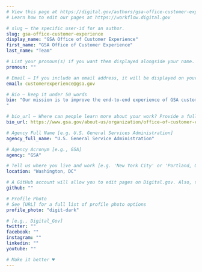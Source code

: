 ```yaml
---
# View this page at https://digital.gov/authors/gsa-office-customer-experience
# Learn how to edit our pages at https://workflow.digital.gov

# slug — the specific user-id for an author.
slug: gsa-office-customer-experience
display_name: "GSA Office of Customer Experience"
first_name: "GSA Office of Customer Experience"
last_name: "Team"

# List your pronoun(s) if you want them displayed alongside your name. If blank, we'll use just your name. Learn more http://mypronouns.org
pronoun: ""

# Email — If you include an email address, it will be displayed on your profile page
email: customerexperience@gsa.gov

# Bio — keep it under 50 words
bio: "Our mission is to improve the end-to-end experience of GSA customers by aligning operations to customer needs. We do this by working across GSA to achieve major goals based on customer data, collaborating with teams to better understand agency customers’ needs and ensuring consistent customer experiences enterprise-wide, developing and strengthening our agency’s customer experience abilities and processes, and prototyping future products and processes to gather the user feedback we need to evaluate and refine big ideas.
"

# bio_url — Where can people learn more about your work? Provide a full URL [e.g. 'https://www.example.gov/']
bio_url: https://www.gsa.gov/about-us/organization/office-of-customer-experience

# Agency Full Name [e.g. U.S. General Services Administration]
agency_full_name: "U.S. General Service Administration"

# Agency Acronym [e.g., GSA]
agency: "GSA"

# Tell us where you live and work [e.g. 'New York City' or 'Portland, OR']
location: "Washington, DC"

# A GitHub account will allow you to edit pages on Digital.gov. Also, the image used in your GitHub account can be used to populate your digital.gov profile photo. Learn more about getting a Github account at [URL]
github: ""

# Profile Photo
# See [URL] for a full list of profile photo options
profile_photo: "digit-dark"

# [e.g., Digital_Gov]
twitter: ""
facebook: ""
instagram: ""
linkedin: ""
youtube: ""

# Make it better ♥
---
```

